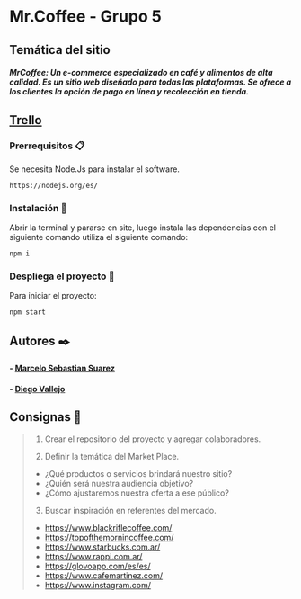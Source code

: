 # Mr.Coffee - Grupo 5

## Temática del sitio
##### MrCoffee: Un e-commerce especializado en café y alimentos de alta calidad. Es un sitio web diseñado para todas las plataformas. Se ofrece a los clientes la opción de pago en línea y recolección en tienda.

## [Trello](https://trello.com/b/GDl9UoXC/mrcoffee)

### Prerrequisitos 📋

Se necesita Node.Js para instalar el software.

```
https://nodejs.org/es/
```

### Instalación 🔧

Abrir la terminal y pararse en site, luego instala las dependencias con el siguiente comando utiliza el siguiente comando:

```
npm i
```

### Despliega el proyecto 🚀

Para iniciar el proyecto:

```
npm start
```

## Autores ✒️

#### - [Marcelo Sebastian Suarez](https://github.com/rysted)

#### - [Diego Vallejo](https://github.com/19diego93)

## Consignas 📄

> 1. Crear el repositorio del proyecto y agregar colaboradores.
>
> 2. Definir la temática del Market Place.
>
> - ¿Qué productos o servicios brindará nuestro sitio?
> - ¿Quién será nuestra audiencia objetivo?
> - ¿Cómo ajustaremos nuestra oferta a ese público?
>
> 3. Buscar inspiración en referentes del mercado.
>
> - <https://www.blackriflecoffee.com/>
> - <https://topofthemornincoffee.com/>
> - <https://www.starbucks.com.ar/>
> - <https://www.rappi.com.ar/>
> - <https://glovoapp.com/es/es/>
> - <https://www.cafemartinez.com/>
> - <https://www.instagram.com/>

